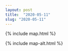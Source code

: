 ```yaml
---
layout: post
title:  "2020-05-11"
slug: "2020-05-11"
---
```

{% include map.html %}

{% include map-alt.html %}
